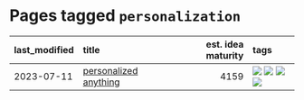 # Pages tagged `personalization`

|last_modified|title|est. idea maturity|tags
|:---|:---|---:|:---|
|2023-07-11|[personalized anything](../personalized_anything.md)|4159|[![](https://img.shields.io/badge/tag-gdpr_data_export-dd597e)](../tags/gdpr_data_export.md) [![](https://img.shields.io/badge/tag-llm-e8ae48)](../tags/llm.md) [![](https://img.shields.io/badge/tag-personalization-b5ec2c)](../tags/personalization.md) [![](https://img.shields.io/badge/tag-productivity-f76896)](../tags/productivity.md)|